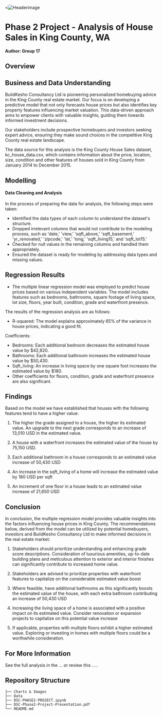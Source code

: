 <![Headerimage](./charts%20and%20images/Image1.jpg)

# Phase 2 Project - Analysis of House Sales in King County, WA

**Author: Group 17**

## Overview


## Business and Data Understanding

BuildKesho Consultancy Ltd is pioneering personalized homebuying advice in the King County real estate market. Our focus is on developing a predictive model that not only forecasts house prices but also identifies key property features influencing market valuation. This data-driven approach aims to empower clients with valuable insights, guiding them towards informed investment decisions. 

Our stakeholders include prospective homebuyers and investors seeking expert advice, ensuring they make sound choices in the competitive King County real estate landscape.  

The data source for this analysis is the King County House Sales dataset, kc_house_data.csv, which contains information about the price, location, size, condition and other features of houses sold in King County from January 2014 to December 2015.  

## Modelling

#### Data Cleaning and Analysis

In the process of preparing the data for analysis, the following steps were taken:

- Identified the data types of each column to understand the dataset's structure.
- Dropped irrelevant columns that would not contribute to the modeling process, such as 'date,' 'view,' 'sqft_above,' 'sqft_basement,' 'yr_renovated,' 'zipcode,' 'lat,' 'long,' 'sqft_living15,' and 'sqft_lot15.'
- Checked for null values in the remaining columns and handled them appropriately.
- Ensured the dataset is ready for modeling by addressing data types and missing values.

## Regression Results

- The multiple linear regression model was employed to predict house prices based on various independent variables. The model includes features such as bedrooms, bathrooms, square footage of living space, lot size, floors, year built, condition, grade and waterfront presence.

The results of the regression analysis are as follows:

- R-squared: The model explains approximately 65% of the variance in house prices, indicating a good fit.

Coefficients:

- Bedrooms: Each additional bedroom decreases the estimated house value by $42,820.
- Bathrooms: Each additional bathroom increases the estimated house value by $50,430.
- Sqft_living: An increase in living space by one square foot increases the estimated value by $180.
- Other coefficients for floors, condition, grade and waterfront presence are also significant.

## Findings

Based on the model we have established that houses with the following features tend to have a higher value:

1. The higher the grade assigned to a house, the higher its estimated value. An upgrade to the next grade corresponds to an increase of 13,010 USD in the estimated value.

2. A house with a waterfront increases the estimated value of the house by 75,150 USD.

3. Each additional bathroom in a house corresponds to an estimated value increase of 50,430 USD

4. An increase in the sqft_living of a home will increase the estimated value by 180 USD per sqft

5. An increment of one floor in a house leads to an estimated value increase of 21,650 USD


## Conclusion

In conclusion, the multiple regression model provides valuable insights into the factors influencing house prices in King County. The recommendations below, derived from the model can be utilized by potential homebuyers, investors and BuildKesho Consultancy Ltd to make informed decisions in the real estate market:

1. Stakeholders should prioritize understanding and enhancing grade score descriptions. Consideration of luxurious amenities, up-to-date building plans and meticulous attention to exterior and interior finishes can significantly contribute to increased home value.

2. Stakeholders are advised to prioritize properties with waterfront features to capitalize on the considerable estimated value boost

3. Where feasible, have additional bathrooms as this significantly boosts the estimated value of the house, with each extra bathroom contributing an increase of 50,430 USD

4. Increasing the living space of a home is associated with a positive impact on its estimated value. Consider renovation or expansion projects to capitalize on this potential value increase

5. If applicable, properties with multiple floors exhibit a higher estimated value. Exploring or investing in homes with multiple floors could be a worthwhile consideration.



## For More Information

See the full analysis in the ... or review this .....


## Repository Structure

```
├── Charts & Images
├── Data
├── DSC-PHASE2-PROJECT.ipynb
├── DSC-Phase2-Project-Presentation.pdf
└── README.md
```
